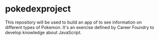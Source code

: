 # pokedexproject
This repository will be used to build an app of to see information on different types of Pokemon. It's an exercise defined by Career Foundry to develop knowledge about JavaScript.
